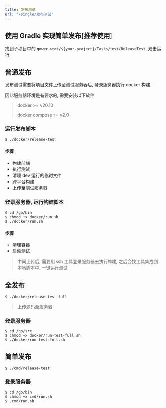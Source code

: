 ```yaml
---
title: 发布测试
url: "/single/发布测试"
---
```


## 使用 Gradle 实现简单发布[推荐使用]

找到子项目中的 `gower-work/${your-project}/Tasks/test/ReleaseTest`, 双击运行


## 普通发布

发布测试需要将项目文件上传至测试服务器后, 登录服务器执行 docker 构建.

因此服务器环境是有要求的, 需要安装以下软件

> docker >= v20.10
>
> docker compose >= v2.0

### 运行发布脚本

```shell
$ ./docker/release-test
```

#### 步骤

- 构建前端
- 执行测试
- 清理 dev 运行的临时文件
- 跨平台构建
- 上传至测试服务器

### 登录服务器, 运行构建脚本

```shell
$ cd /go/bin
$ chmod +x docker/run.sh
$ ./docker/run.sh
```

#### 步骤

- 清理容器
- 启动测试

> 中间上传后, 需要用 ssh 工具登录服务器去执行构建, 之后会找工具集成到本地脚本中, 一键运行测试

## 全发布

```shell
$ ./docker/release-test-full
```
> 上传源码至服务器

### 登录服务器

```shell
$ cd /go/src
$ chmod +x docker/run-test-full.sh
$ ./docker/run-test-full.sh
```

## 简单发布

```shell
$ ./cmd/release-test
```

### 登录服务器

```shell
$ cd /go/bin
$ chmod +x cmd/run.sh
$ .cmd/run.sh
```


